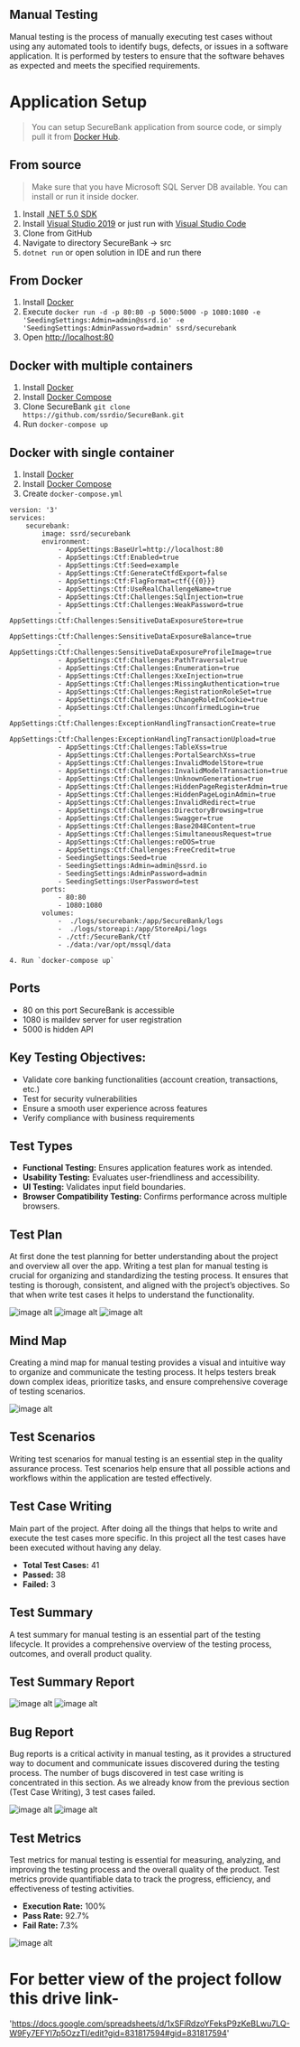 ## Manual Testing
Manual testing is the process of manually executing test cases without using any automated tools to identify bugs, defects, or issues in a software application. It is performed by testers to ensure that the software behaves as expected and meets the specified requirements.






# Application Setup
> You can setup SecureBank application from source code, or simply pull it from [Docker Hub](https://hub.docker.com/r/ssrd/securebank).


## From source
> Make sure that you have Microsoft SQL Server DB available. You can install or run it inside docker.

1. Install [.NET 5.0 SDK](https://dotnet.microsoft.com/download/dotnet/5.0)
2. Install [Visual Studio 2019](https://visualstudio.microsoft.com/downloads/) or just run with  [Visual Studio Code](https://code.visualstudio.com/download)
3. Clone from GitHub
4. Navigate to directory SecureBank -> src
5. `dotnet run` or open solution in IDE and run there 


## From Docker
1. Install [Docker](https://docs.docker.com/get-docker/)
2. Execute `docker run -d -p 80:80 -p 5000:5000 -p 1080:1080 -e 'SeedingSettings:Admin=admin@ssrd.io' -e 'SeedingSettings:AdminPassword=admin' ssrd/securebank`
3. Open [http://localhost:80](http://localhost:80)

## Docker with multiple containers
1. Install [Docker](https://docs.docker.com/get-docker/)
2. Install [Docker Compose](https://docs.docker.com/compose/install/)
3. Clone SecureBank `git clone https://github.com/ssrdio/SecureBank.git`
4. Run `docker-compose up`

## Docker with single container
1. Install [Docker](https://docs.docker.com/get-docker/)
2. Install [Docker Compose](https://docs.docker.com/compose/install/)
3. Create `docker-compose.yml`
```
version: '3'
services:
    securebank:
        image: ssrd/securebank
        environment: 
            - AppSettings:BaseUrl=http://localhost:80
            - AppSettings:Ctf:Enabled=true
            - AppSettings:Ctf:Seed=example
            - AppSettings:Ctf:GenerateCtfdExport=false
            - AppSettings:Ctf:FlagFormat=ctf{{{0}}}
            - AppSettings:Ctf:UseRealChallengeName=true
            - AppSettings:Ctf:Challenges:SqlInjection=true
            - AppSettings:Ctf:Challenges:WeakPassword=true
            - AppSettings:Ctf:Challenges:SensitiveDataExposureStore=true
            - AppSettings:Ctf:Challenges:SensitiveDataExposureBalance=true
            - AppSettings:Ctf:Challenges:SensitiveDataExposureProfileImage=true
            - AppSettings:Ctf:Challenges:PathTraversal=true
            - AppSettings:Ctf:Challenges:Enumeration=true
            - AppSettings:Ctf:Challenges:XxeInjection=true
            - AppSettings:Ctf:Challenges:MissingAuthentication=true
            - AppSettings:Ctf:Challenges:RegistrationRoleSet=true
            - AppSettings:Ctf:Challenges:ChangeRoleInCookie=true
            - AppSettings:Ctf:Challenges:UnconfirmedLogin=true
            - AppSettings:Ctf:Challenges:ExceptionHandlingTransactionCreate=true
            - AppSettings:Ctf:Challenges:ExceptionHandlingTransactionUpload=true
            - AppSettings:Ctf:Challenges:TableXss=true
            - AppSettings:Ctf:Challenges:PortalSearchXss=true
            - AppSettings:Ctf:Challenges:InvalidModelStore=true
            - AppSettings:Ctf:Challenges:InvalidModelTransaction=true
            - AppSettings:Ctf:Challenges:UnknownGeneration=true
            - AppSettings:Ctf:Challenges:HiddenPageRegisterAdmin=true
            - AppSettings:Ctf:Challenges:HiddenPageLoginAdmin=true
            - AppSettings:Ctf:Challenges:InvalidRedirect=true
            - AppSettings:Ctf:Challenges:DirectoryBrowsing=true
            - AppSettings:Ctf:Challenges:Swagger=true
            - AppSettings:Ctf:Challenges:Base2048Content=true
            - AppSettings:Ctf:Challenges:SimultaneousRequest=true
            - AppSettings:Ctf:Challenges:reDOS=true
            - AppSettings:Ctf:Challenges:FreeCredit=true
            - SeedingSettings:Seed=true
            - SeedingSettings:Admin=admin@ssrd.io
            - SeedingSettings:AdminPassword=admin
            - SeedingSettings:UserPassword=test
        ports: 
            - 80:80
            - 1080:1080
        volumes: 
            -  ./logs/securebank:/app/SecureBank/logs
            -  ./logs/storeapi:/app/StoreApi/logs
            - ./ctf:/SecureBank/Ctf
            - ./data:/var/opt/mssql/data
```
    4. Run `docker-compose up`



## Ports 
- 80 on this port SecureBank is accessible 
- 1080 is maildev server for user registration
- 5000 is hidden API

## Key Testing Objectives:
- Validate core banking functionalities (account creation, transactions, etc.)
- Test for security vulnerabilities
- Ensure a smooth user experience across features
- Verify compliance with business requirements


## Test Types
- **Functional Testing:** Ensures application features work as intended.  
- **Usability Testing:** Evaluates user-friendliness and accessibility.  
- **UI Testing:** Validates input field boundaries.  
- **Browser Compatibility Testing:** Confirms performance across multiple browsers.

## Test Plan
 At first done the test planning for better understanding about the project and overview all over the app. Writing a test plan for manual testing is crucial for organizing and 
 standardizing the testing process. It ensures that testing is thorough, consistent, and aligned with the project’s objectives.  So that when write test cases it helps to understand 
 the functionality.

 
 ![image alt](https://github.com/Nowshin14/Testcase-and-BugReport-SecureBank-Project/blob/12f05f0c334a5231277eda0d6c450bef19dc4489/Project_images/TestPlan_1.png)
 ![image alt](https://github.com/Nowshin14/Testcase-and-BugReport-SecureBank-Project/blob/afa6819090d620f91b47434ed20afa3b0fcd9391/Project_images/TestPlan_02.png)
 ![image alt](https://github.com/Nowshin14/Testcase-and-BugReport-SecureBank-Project/blob/12f05f0c334a5231277eda0d6c450bef19dc4489/Project_images/TestPlan_3.png)
 

## Mind Map
 Creating a mind map for manual testing provides a visual and intuitive way to organize and communicate the testing process. It helps testers break down complex ideas, prioritize 
 tasks, and ensure comprehensive coverage of testing scenarios.

 
![image alt](https://github.com/Nowshin14/Testcase-and-BugReport-SecureBank-Project/blob/bb54470543b438ce1b0acc73127531b05c967260/MindMap-SecureBank.png)

## Test Scenarios
Writing test scenarios for manual testing is an essential step in the quality assurance process. Test scenarios help ensure that all possible actions and workflows within the application are tested effectively.

## Test Case Writing
Main part of the project. After doing all the things that helps to write and execute the test cases more specific. In this project all the test cases have been executed without having any delay. 
- **Total Test Cases:** 41 
- **Passed:** 38  
- **Failed:** 3

## Test Summary
A test summary for manual testing is an essential part of the testing lifecycle. It provides a comprehensive overview of the testing process, outcomes, and overall product quality.

## Test Summary Report
![image alt](https://github.com/Nowshin14/Testcase-and-BugReport-SecureBank-Project/blob/c3aa9103d554bdd84db61e526e83d95b957f037b/Project_images/TestCaseReport_1.png)
![image alt](https://github.com/Nowshin14/Testcase-and-BugReport-SecureBank-Project/blob/c3aa9103d554bdd84db61e526e83d95b957f037b/Project_images/TestcaseReport_2.png)
 


## Bug Report
Bug reports is a critical activity in manual testing, as it provides a structured way to document and communicate issues discovered during the testing process. The number of bugs discovered in test case writing is concentrated in this section. As we already know from the previous section (Test Case Writing), 3 test cases failed. 

![image alt](https://github.com/Nowshin14/Testcase-and-BugReport-SecureBank-Project/blob/12f05f0c334a5231277eda0d6c450bef19dc4489/Project_images/BugReport_Sl01.png)
![image alt](https://github.com/Nowshin14/Testcase-and-BugReport-SecureBank-Project/blob/afa6819090d620f91b47434ed20afa3b0fcd9391/Project_images/BugReport_Sl02and03.png)


## Test Metrics
Test metrics for manual testing is essential for measuring, analyzing, and improving the testing process and the overall quality of the product. Test metrics provide quantifiable data to track the progress, efficiency, and effectiveness of testing activities.
- **Execution Rate:** 100%  
- **Pass Rate:** 92.7%  
- **Fail Rate:** 7.3%

![image alt](https://github.com/Nowshin14/Testcase-and-BugReport-SecureBank-Project/blob/c3aa9103d554bdd84db61e526e83d95b957f037b/Project_images/TestMetrics.png)

# For better view of the project follow this drive link-
'https://docs.google.com/spreadsheets/d/1xSFiRdzoYFeksP9zKeBLwu7LQ-W9Fy7EFYl7p5OzzTI/edit?gid=831817594#gid=831817594'
